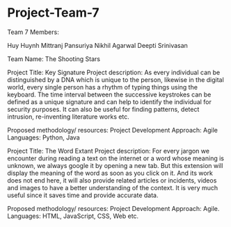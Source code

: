 # Project-Team-7

Team 7 Members:

Huy Huynh
Mittranj Pansuriya
Nikhil Agarwal
Deepti Srinivasan

Team Name: The Shooting Stars

Project Title: Key Signature
Project description: As every individual can be distinguished by a DNA which is unique to the person, likewise in the digital world, every single person has a rhythm of typing things using the keyboard. The time interval between the successive keystrokes can be defined as a unique signature and can help to identify the individual for security purposes. It can also be useful for finding patterns, detect intrusion, re-inventing literature works etc.

Proposed methodology/ resources: Project Development Approach: Agile Languages: Python, Java

Project Title: The Word Extant
Project description: For every jargon we encounter during reading a text on the internet or a word whose meaning is unknown, we always google it by opening a new tab. But this extension will display the meaning of the word as soon as you click on it. And its work does not end here, it will also provide related articles or incidents, videos and images to have a better understanding of the context. It is very much useful since it saves time and provide accurate data.

Proposed methodology/ resources: Project Development Approach: Agile. Languages: HTML, JavaScript, CSS, Web etc.
